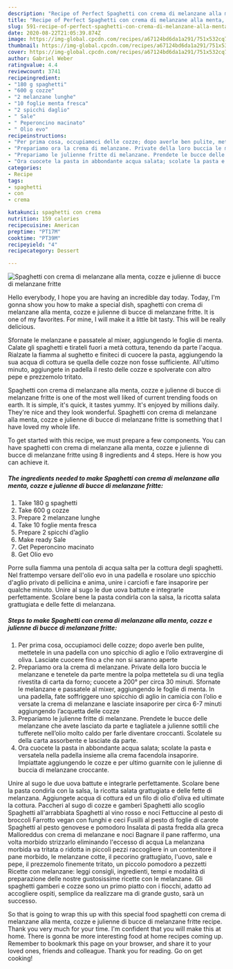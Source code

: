```yaml
---
description: "Recipe of Perfect Spaghetti con crema di melanzane alla menta, cozze e julienne di bucce di melanzane fritte"
title: "Recipe of Perfect Spaghetti con crema di melanzane alla menta, cozze e julienne di bucce di melanzane fritte"
slug: 591-recipe-of-perfect-spaghetti-con-crema-di-melanzane-alla-menta-cozze-e-julienne-di-bucce-di-melanzane-fritte
date: 2020-08-22T21:05:39.874Z
image: https://img-global.cpcdn.com/recipes/a67124bd6da1a291/751x532cq70/spaghetti-con-crema-di-melanzane-alla-menta-cozze-e-julienne-di-bucce-di-melanzane-fritte-recipe-main-photo.jpg
thumbnail: https://img-global.cpcdn.com/recipes/a67124bd6da1a291/751x532cq70/spaghetti-con-crema-di-melanzane-alla-menta-cozze-e-julienne-di-bucce-di-melanzane-fritte-recipe-main-photo.jpg
cover: https://img-global.cpcdn.com/recipes/a67124bd6da1a291/751x532cq70/spaghetti-con-crema-di-melanzane-alla-menta-cozze-e-julienne-di-bucce-di-melanzane-fritte-recipe-main-photo.jpg
author: Gabriel Weber
ratingvalue: 4.4
reviewcount: 3741
recipeingredient:
- "180 g spaghetti"
- "600 g cozze"
- "2 melanzane lunghe"
- "10 foglie menta fresca"
- "2 spicchi daglio"
- " Sale"
- " Peperoncino macinato"
- " Olio evo"
recipeinstructions:
- "Per prima cosa, occupiamoci delle cozze; dopo averle ben pulite, mettetele in una padella con uno spicchio di aglio e l’olio extravergine di oliva. Lasciate cuocere fino a che non si saranno aperte"
- "Prepariamo ora la crema di melanzane. Private della loro buccia le melanzane e tenetele da parte mentre la polpa mettetela su di una teglia rivestita di carta da forno; cuocete a 200° per circa 30 minuti. Sfornate le melanzane e passatele al mixer, aggiungendo le foglie di menta. In una padella, fate soffriggere uno spicchio di aglio in camicia con l’olio e versate la crema di melanzane e lasciate insaporire per circa 6-7 minuti aggiungendo l’acquetta delle cozze"
- "Prepariamo le julienne fritte di melanzane. Prendete le bucce delle melanzane che avete lasciato da parte e tagliatele a julienne sottili che tufferete nell’olio molto caldo per farle diventare croccanti. Scolatele su della carta assorbente e lasciate da parte."
- "Ora cuocete la pasta in abbondante acqua salata; scolate la pasta e versatela nella padella insieme alla crema facendola insaporire. Impiattate aggiungendo le cozze e per ultimo guarnite con le julienne di buccia di melanzane croccante."
categories:
- Recipe
tags:
- spaghetti
- con
- crema

katakunci: spaghetti con crema 
nutrition: 159 calories
recipecuisine: American
preptime: "PT17M"
cooktime: "PT39M"
recipeyield: "4"
recipecategory: Dessert

---
```



![Spaghetti con crema di melanzane alla menta, cozze e julienne di bucce di melanzane fritte](https://img-global.cpcdn.com/recipes/a67124bd6da1a291/751x532cq70/spaghetti-con-crema-di-melanzane-alla-menta-cozze-e-julienne-di-bucce-di-melanzane-fritte-recipe-main-photo.jpg)

Hello everybody, I hope you are having an incredible day today. Today, I'm gonna show you how to make a special dish, spaghetti con crema di melanzane alla menta, cozze e julienne di bucce di melanzane fritte. It is one of my favorites. For mine, I will make it a little bit tasty. This will be really delicious.

Sfornate le melanzane e passatele al mixer, aggiungendo le foglie di menta. Calate gli spaghetti e tirateli fuori a metà cottura, tenendo da parte l&#39;acqua. Rialzate la fiamma al sughetto e finiteci di cuocere la pasta, aggiungendo la sua acqua di cottura se quella delle cozze non fosse sufficiente. All&#39;ultimo minuto, aggiungete in padella il resto delle cozze e spolverate con altro pepe e prezzemolo tritato.

Spaghetti con crema di melanzane alla menta, cozze e julienne di bucce di melanzane fritte is one of the most well liked of current trending foods on earth. It is simple, it's quick, it tastes yummy. It's enjoyed by millions daily. They're nice and they look wonderful. Spaghetti con crema di melanzane alla menta, cozze e julienne di bucce di melanzane fritte is something that I have loved my whole life.


To get started with this recipe, we must prepare a few components. You can have spaghetti con crema di melanzane alla menta, cozze e julienne di bucce di melanzane fritte using 8 ingredients and 4 steps. Here is how you can achieve it.

<!--inarticleads1-->

##### The ingredients needed to make Spaghetti con crema di melanzane alla menta, cozze e julienne di bucce di melanzane fritte:

1. Take 180 g spaghetti
1. Take 600 g cozze
1. Prepare 2 melanzane lunghe
1. Take 10 foglie menta fresca
1. Prepare 2 spicchi d’aglio
1. Make ready  Sale
1. Get  Peperoncino macinato
1. Get  Olio evo


Porre sulla fiamma una pentola di acqua salta per la cottura degli spaghetti. Nel frattempo versare dell&#39;olio evo in una padella e rosolare uno spicchio d&#39;aglio privato di pellicina e anima, unire i carciofi e fare insaporire per qualche minuto. Unire al sugo le due uova battute e integrarle perfettamente. Scolare bene la pasta condirla con la salsa, la ricotta salata grattugiata e delle fette di melanzana. 

<!--inarticleads2-->

##### Steps to make Spaghetti con crema di melanzane alla menta, cozze e julienne di bucce di melanzane fritte:

1. Per prima cosa, occupiamoci delle cozze; dopo averle ben pulite, mettetele in una padella con uno spicchio di aglio e l’olio extravergine di oliva. Lasciate cuocere fino a che non si saranno aperte
1. Prepariamo ora la crema di melanzane. Private della loro buccia le melanzane e tenetele da parte mentre la polpa mettetela su di una teglia rivestita di carta da forno; cuocete a 200° per circa 30 minuti. Sfornate le melanzane e passatele al mixer, aggiungendo le foglie di menta. In una padella, fate soffriggere uno spicchio di aglio in camicia con l’olio e versate la crema di melanzane e lasciate insaporire per circa 6-7 minuti aggiungendo l’acquetta delle cozze
1. Prepariamo le julienne fritte di melanzane. Prendete le bucce delle melanzane che avete lasciato da parte e tagliatele a julienne sottili che tufferete nell’olio molto caldo per farle diventare croccanti. Scolatele su della carta assorbente e lasciate da parte.
1. Ora cuocete la pasta in abbondante acqua salata; scolate la pasta e versatela nella padella insieme alla crema facendola insaporire. Impiattate aggiungendo le cozze e per ultimo guarnite con le julienne di buccia di melanzane croccante.


Unire al sugo le due uova battute e integrarle perfettamente. Scolare bene la pasta condirla con la salsa, la ricotta salata grattugiata e delle fette di melanzana. Aggiungete acqua di cottura ed un filo di olio d&#39;oliva ed ultimate la cottura. Paccheri al sugo di cozze e gamberi Spaghetti allo scoglio Spaghetti all&#39;arrabbiata Spaghetti al vino rosso e noci Fettuccine al pesto di broccoli Farrotto vegan con funghi e ceci Fusilli al pesto di foglie di carote Spaghetti al pesto genovese e pomodoro Insalata di pasta fredda alla greca Malloreddus con crema di melanzane e noci Bagnare il pane raffermo, una volta morbido strizzarlo eliminando l&#39;eccesso di acqua La melanzana morbida va tritata o ridotta in piccoli pezzi raccogliere in un contenitore il pane morbido, le melanzane cotte, il pecorino grattugiato, l&#39;uovo, sale e pepe, il prezzemolo finemente tritato, un piccolo pomodoro a pezzetti Ricette con melanzane: leggi consigli, ingredienti, tempi e modalità di preparazione delle nostre gustosissime ricette con le melanzane. Gli spaghetti gamberi e cozze sono un primo piatto con i fiocchi, adatto ad accogliere ospiti, semplice da realizzare ma di grande gusto, sarà un successo. 

So that is going to wrap this up with this special food spaghetti con crema di melanzane alla menta, cozze e julienne di bucce di melanzane fritte recipe. Thank you very much for your time. I'm confident that you will make this at home. There is gonna be more interesting food at home recipes coming up. Remember to bookmark this page on your browser, and share it to your loved ones, friends and colleague. Thank you for reading. Go on get cooking!
